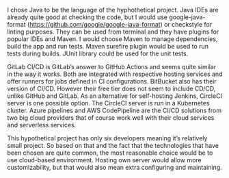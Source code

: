﻿I chose Java to be the language of the hyphothetical project. Java IDEs are already quite good at checking the code, but I would use google-java-format (https://github.com/google/google-java-format) or checkstyle for linting purposes. They can be used from terminal and they have plugins for popular IDEs and Maven. I would choose Maven to manage dependencies, build the app and run tests. Maven surefire plugin would be used to run tests during builds. JUnit library could be used for the unit tests. 

GitLab CI/CD is GitLab’s answer to GitHub Actions and seems quite similar in the way it works. Both are integrated with respective hosting services and offer runners for jobs defined in CI configurations. BitBucket also has their version of CI/CD. However their free tier does not seem to include CD/CD, unlike GitHub and GitLab. 
As an alternative for self-hosting Jenkins, CircleCI server is one possible option. The CircleCI server is run in a Kubernetes cluster.
Azure pipelines and AWS CodePipeline are the CI/CD solutions from two big cloud providers that of course work well with their cloud services and serverless services.

This hypothetical project has only six developers meaning it’s relatively small project. So based on that and the fact that the technologies that have been chosen are quite common, the most reasonable choice would be to use cloud-based environment. Hosting own server would allow more customizability, but that would also mean extra configuring and maintaining.

